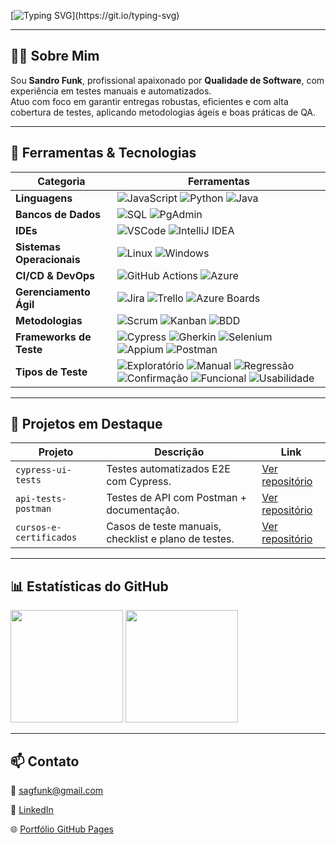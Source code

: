 <!-- Header com animação -->
[![Typing SVG](https://readme-typing-svg.herokuapp.com?font=Fira+Code&pause=1000&color=4682B4&width=435&lines=Olá%2C+me+chamo+Sandro+Gonçales+Funk.;Bem-vindo+ao+meu+perfil+no+GitHub!)](https://git.io/typing-svg)

---

## 👨‍💻 Sobre Mim

Sou **Sandro Funk**, profissional apaixonado por **Qualidade de Software**, com experiência em testes manuais e automatizados.  
Atuo com foco em garantir entregas robustas, eficientes e com alta cobertura de testes, aplicando metodologias ágeis e boas práticas de QA.

---

## 🧰 Ferramentas & Tecnologias

| Categoria | Ferramentas |
|-----------|-------------|
| **Linguagens** | ![JavaScript](https://img.shields.io/badge/JavaScript-F7DF1E?style=flat&logo=javascript&logoColor=black) ![Python](https://img.shields.io/badge/Python-3776AB?style=flat&logo=python&logoColor=white) ![Java](https://img.shields.io/badge/Java-007396?style=flat&logo=java&logoColor=white) |
| **Bancos de Dados** | ![SQL](https://img.shields.io/badge/SQL-F80000?style=flat&logo=sql&logoColor=white) ![PgAdmin](https://img.shields.io/badge/PgAdmin-336791?style=flat&logo=postgresql&logoColor=white) |
| **IDEs** | ![VSCode](https://img.shields.io/badge/VSCode-0078D4?style=flat&logo=visual%20studio%20code&logoColor=white) ![IntelliJ IDEA](https://img.shields.io/badge/IntelliJ%20IDEA-000000?style=flat&logo=intellij-idea&logoColor=white) |
| **Sistemas Operacionais** | ![Linux](https://img.shields.io/badge/Linux-FCC624?style=flat&logo=linux&logoColor=black) ![Windows](https://img.shields.io/badge/Windows-0078D6?style=flat&logo=windows&logoColor=white) |
| **CI/CD & DevOps** | ![GitHub Actions](https://img.shields.io/badge/GitHub_Actions-2088FF?style=flat&logo=githubactions&logoColor=white) ![Azure](https://img.shields.io/badge/Azure-0078D4?style=flat&logo=microsoft-azure&logoColor=white) |
| **Gerenciamento Ágil** | ![Jira](https://img.shields.io/badge/Jira-0052CC?style=flat&logo=jira&logoColor=white) ![Trello](https://img.shields.io/badge/Trello-0052CC?style=flat&logo=trello&logoColor=white) ![Azure Boards](https://img.shields.io/badge/Azure_Boards-0078D4?style=flat&logo=microsoft-azure&logoColor=white) |
| **Metodologias** | ![Scrum](https://img.shields.io/badge/Scrum-2088FF?style=flat) ![Kanban](https://img.shields.io/badge/Kanban-2088FF?style=flat) ![BDD](https://img.shields.io/badge/BDD-23D96C?style=flat&logo=cucumber&logoColor=white) |
| **Frameworks de Teste** | ![Cypress](https://img.shields.io/badge/Cypress-17202C?style=flat&logo=cypress&logoColor=white) ![Gherkin](https://img.shields.io/badge/Gherkin-23D96C?style=flat&logo=cucumber&logoColor=white) ![Selenium](https://img.shields.io/badge/Selenium-43B02A?style=flat&logo=selenium&logoColor=white) ![Appium](https://img.shields.io/badge/Appium-25B6B2?style=flat&logo=appium&logoColor=white) ![Postman](https://img.shields.io/badge/Postman-FF6C37?style=flat&logo=postman&logoColor=white) |
| **Tipos de Teste** | ![Exploratório](https://img.shields.io/badge/Teste_Exploratório-4285F4?style=flat) ![Manual](https://img.shields.io/badge/Teste_Manual-34A853?style=flat) ![Regressão](https://img.shields.io/badge/Teste_de_Regressão-FBBC05?style=flat) ![Confirmação](https://img.shields.io/badge/Teste_de_Confirmação-EA4335?style=flat) ![Funcional](https://img.shields.io/badge/Teste_Funcional-4285F4?style=flat) ![Usabilidade](https://img.shields.io/badge/Teste_de_Usabilidade-34A853?style=flat) |

---

## 🔗 Projetos em Destaque

| Projeto | Descrição | Link |
|--------|-----------|------|
| `cypress-ui-tests` | Testes automatizados E2E com Cypress. | [Ver repositório](https://github.com/sandrofunk/cypressLabsTeste) |
| `api-tests-postman` | Testes de API com Postman + documentação. | [Ver repositório](https://github.com/sandrofunk/postmanLabs) |
| `cursos-e-certificados` | Casos de teste manuais, checklist e plano de testes. | [Ver repositório](https://github.com/sandrofunk/certificados) |

---

## 📊 Estatísticas do GitHub

<p align="left">
  <img height="180em" src="https://github-readme-stats.vercel.app/api?username=sandrofunk&theme=blue-green&rank_icon=github&count_private=true&include_all_commits=true"/>
  <img height="180em" src="https://github-readme-stats.vercel.app/api/top-langs/?username=sandrofunk&layout=compact&langs_count=6&theme=blue-green"/>
</p>

---

## 📫 Contato

📧 sagfunk@gmail.com 

🔗 [LinkedIn](https://www.linkedin.com/in/sandro-funk-790223174/)

🌐 [Portfólio GitHub Pages](https://sandrofunk.github.io)
